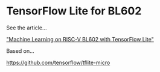 # TensorFlow Lite for BL602

See the article...

["Machine Learning on RISC-V BL602 with TensorFlow Lite"](https://lupyuen.github.io/articles/tflite)

Based on...

https://github.com/tensorflow/tflite-micro
